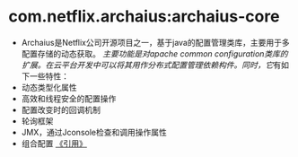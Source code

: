 # com.netflix.archaius:archaius-core
 * Archaius是Netflix公司开源项目之一，基于java的配置管理类库，主要用于多配置存储的动态获取。
*主要功能是对apache common configuration类库的扩展。在云平台开发中可以将其用作分布式配置管理依赖构件。同时，它*有如下一些特性：
  * 动态类型化属性
  * 高效和线程安全的配置操作
  * 配置改变时的回调机制
  * 轮询框架
  * JMX，通过Jconsole检查和调用操作属性
  * 组合配置
   [《引用》](https://blog.csdn.net/mzh_cn/article/details/80636718)
